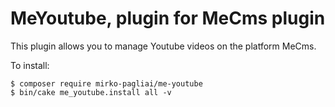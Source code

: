 # MeYoutube, plugin for MeCms plugin

This plugin allows you to manage Youtube videos on the platform MeCms.

To install:

    $ composer require mirko-pagliai/me-youtube
    $ bin/cake me_youtube.install all -v
